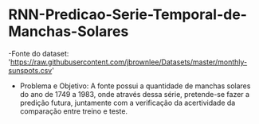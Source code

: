# RNN-Predicao-Serie-Temporal-de-Manchas-Solares
-Fonte do dataset: 'https://raw.githubusercontent.com/jbrownlee/Datasets/master/monthly-sunspots.csv'
- Problema e Objetivo: A fonte possui a quantidade de manchas solares do ano de 1749 a 1983, onde através dessa série, pretende-se fazer a predição futura, juntamente com a verificação da acertividade da comparação entre treino e teste.

